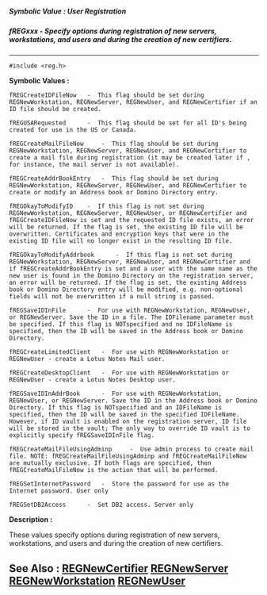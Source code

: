 ##### Symbolic Value : User Registration
##### fREGxxx - Specify options during registration of new servers, workstations, and users and during the creation of new certifiers.
---
```
#include <reg.h>
```

**Symbolic Values :**

	fREGCreateIDFileNow	  -  This flag should be set during REGNewWorkstation, REGNewServer, REGNewUser, and REGNewCertifier if an ID file should be created.

	fREGUSARequested	  -  This flag should be set for all ID's being created for use in the US or Canada.

	fREGCreateMailFileNow	  -  This flag should be set during REGNewWorkstation, REGNewServer, REGNewUser, and REGNewCertifier to create a mail file during registration (it may be created later if , for instance, the mail server is not available).

	fREGCreateAddrBookEntry	  -  This flag should be set during REGNewWorkstation, REGNewServer, REGNewUser, and REGNewCertifier to create or modify an Address book or Domino Directory entry.

	fREGOkayToModifyID	  -  If this flag is not set during REGNewWorkstation, REGNewServer, REGNewUser, or REGNewCertifier and fREGCreateIDFileNow is set and the requested ID file exists, an error will be returned. If the flag is set, the existing ID file will be overwritten. Certificates and encryption keys that were in the existing ID file will no longer exist in the resulting ID file.

	fREGOkayToModifyAddrbook	  -  If this flag is not set during REGNewWorkstation, REGNewServer, REGNewUser, and REGNewCertifier and if fREGCreateAddrBookEntry is set and a user with the same name as the new user is found in the Domino Directory on the registration server, an error will be returned. If the flag is set, the existing Address book or Domino Directory entry will be modified, e.g. non-optional fields will not be overwritten if a null string is passed.

	fREGSaveIDInFile	  -  For use with REGNewWorkstation, REGNewUser, or REGNewServer. Save the ID in a file. The IDFilename parameter must be specified. If this flag is NOTspecified and no IDFileName is specified, then the ID will be saved in the Address book or Domino Directory.

	fREGCreateLimitedClient	  -  For use with REGNewWorkstation or REGNewUser - create a Lotus Notes Mail user.

	fREGCreateDesktopClient	  -  For use with REGNewWorkstation or REGNewUser - create a Lotus Notes Desktop user.

	fREGSaveIDInAddrBook	  -  For use with REGNewWorkstation, REGNewUser, or REGNewServer. Save the ID in the Address book or Domino Directory. If this flag is NOTspecified and an IDFileName is specified, then the ID will be saved in the specified IDFileName. However, if ID vault is enabled on the registration server, ID file will be stored in the vault; The only way to override ID vault is to explicitly specify fREGSaveIDInFile flag.

	fREGCreateMailFileUsingAdminp	  -  Use admin process to create mail file. NOTE: fREGCreateMailFileUsingAdminp and fREGCreateMailFileNow are mutually exclusive. If both flags are specified, then fREGCreateMailFileNow is the action that will be performed.

	fREGSetInternetPassword	  -  Store the password for use as the Internet password. User only

	fREGSetDB2Access	  -  Set DB2 access. Server only


**Description :**

These values specify options during registration of new servers, workstations, and users and during the creation of new certifiers.


**See Also :**
[REGNewCertifier](/domino-c-api-docs/reference/Func/REGNewCertifier)
[REGNewServer](/domino-c-api-docs/reference/Func/REGNewServer)
[REGNewWorkstation](/domino-c-api-docs/reference/Func/REGNewWorkstation)
[REGNewUser](/domino-c-api-docs/reference/Func/REGNewUser)
---
